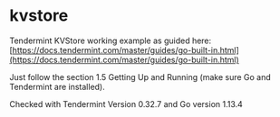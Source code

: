 # kvstore
 
 Tendermint KVStore working example as guided here: [https://docs.tendermint.com/master/guides/go-built-in.html](https://docs.tendermint.com/master/guides/go-built-in.html)

 Just follow the section 1.5 Getting Up and Running (make sure Go and Tendermint are installed).

 Checked with Tendermint Version 0.32.7 and Go version 1.13.4 

